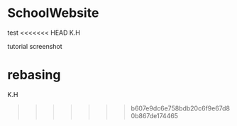 # SchoolWebsite
test
<<<<<<< HEAD
K.H

tutorial screenshot

rebasing
=======
K.H
>>>>>>> b607e9dc6e758bdb20c6f9e67d80b867de174465
